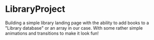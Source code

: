 # LibraryProject

Building a simple library landing page with the ability to add books to a "Library  database" or an array in our case. With some rather simple animations and transitions to make it look fun!
